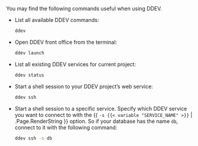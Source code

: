 <!-- shortcode start {{ .Name }} -->
You may find the following commands useful when using DDEV.

-   List all available DDEV commands:

    ```bash
    ddev
    ```

-   Open DDEV front office from the terminal:

    ```bash
    ddev launch
    ```

-   List all existing DDEV services for current project:

    ```bash
    ddev status
    ```

-   Start a shell session to your DDEV project’s web service:

    ```bash
    ddev ssh
    ```

-   Start a shell session to a specific service.
    Specify which DDEV service you want to connect to with the {{ `-s {{< variable "SERVICE_NAME" >}}` | .Page.RenderString }} option.
    So if your database has the name `db`, connect to it with the following command:

    ```bash
    ddev ssh -s db
    ```
<!-- shortcode end {{ .Name }} -->
